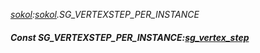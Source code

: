 _[sokol](../../modules/sokol/sokol-module.md):[sokol](../../modules/sokol/sokol-module.md).SG\_VERTEXSTEP\_PER\_INSTANCE_
##### Const SG\_VERTEXSTEP\_PER\_INSTANCE:[sg_vertex_step](../../modules/sokol/sokol-sg_vertex_step.md)
